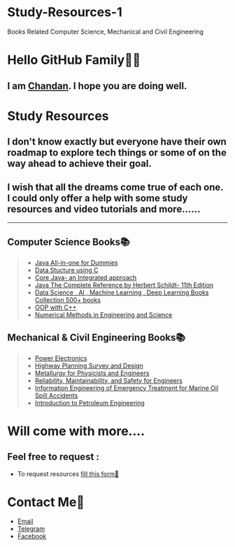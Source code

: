 # Study-Resources-1
Books Related Computer Science, Mechanical and Civil Engineering

# **Hello GitHub Family👋🏻**
  ## I am [Chandan](https://www.linkedin.com/in/chandan-kumar-pradhan-0788361a0). I hope you are doing well.
# **Study Resources**
## I don't know exactly but everyone have their own roadmap to explore tech things or some of on the way ahead to achieve their goal.
## I wish that all the dreams come true of each one. I could only offer a help with some study resources and video tutorials and more......

---

## **Computer Science Books📚**
 >- [Java All-in-one for Dummies](Books/Java%20All-in-One%20For%20Dummies%20.pdf)
 >- [Data Stucture using C](Books/Data%20Structures%20Using%20C%20(%20PDFDrive%20).pdf)
 >- [Core Java- an Integrated approach](Books/Core%20Java%20An%20Integrated%20Approach%20by%20R.%20Nageswara%20Rao%20(z-lib.org).pdf)
 >- [Java The Complete Reference by Herbert Schildt- 11th Edition](Books/Java%20The%20Complete%20Reference,%20Eleventh%20Edition%20by%20Herbert%20Schildt%20(z-lib.org).pdf)
 >- [Data Science , AI , Machine Learning , Deep Learning Books Collection 500+ books](https://mega.nz/#F!JjIzmADT!C6PyNl8kH9igqd6P2sJ_GQ)
 >- [OOP with C++](https://t.me/engineering_books1/6413)
 >- [Numerical Methods in Engineering and Science](https://t.me/engineering_books1/6415)

 ## **Mechanical & Civil Engineering Books📚**
 >- [Power Electronics](https://t.me/engineering_books1/6419)
 >- [Highway Planning Survey and Design](https://t.me/engineering_books1/6410)
 >- [Metallurgy for Physicists and Engineers](https://t.me/engineering_books1/6404)
 >- [Reliability, Maintainability, and Safety for Engineers](https://t.me/engineering_books1/6406)
 >- [Information Engineering of Emergency Treatment for Marine Oil Spill Accidents](https://t.me/engineering_books1/6400)
 >- [Introduction to Petroleum Engineering](https://t.me/engineering_books1/6384)

 # **Will come with more....**

 ## **Feel free to request :**
 - To request resources [fill this form📑](https://forms.gle/NWEJQ3ee6QP7W9JP6)

 # **Contact Me📧**
  - [Email](mailto:swayampradhan24@gmail.com)
  - [Telegram](https://t.me/battle_933)
  - [Facebook](https://www.facebook.com/Swayam.562)

